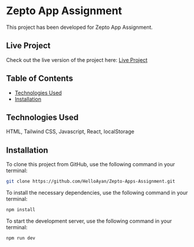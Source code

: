 # Zepto App Assignment

This project has been developed for Zepto App Assignment.

## Live Project

Check out the live version of the project here: [Live Project](https://zepto-apps-assignment-two.vercel.app/)

## Table of Contents

- [Technologies Used](#technologies-used)
- [Installation](#installation)

## Technologies Used
HTML, Tailwind CSS, Javascript, React, localStorage


## Installation

To clone this project from GitHub, use the following command in your terminal:

```bash
git clone https://github.com/HelloAyan/Zepto-Apps-Assignment.git

```

To install the necessary dependencies, use the following command in your terminal:

```bash
npm install

```
To start the development server, use the following command in your terminal:

```bash
npm run dev

```

